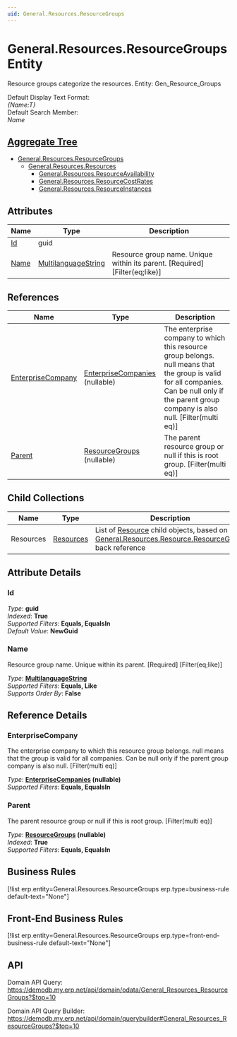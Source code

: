 ```yaml
---
uid: General.Resources.ResourceGroups
---
```

# General.Resources.ResourceGroups Entity

Resource groups categorize the resources. Entity: Gen_Resource_Groups

Default Display Text Format:  
_{Name:T}_  
Default Search Member:  
_Name_  

## [Aggregate Tree](xref:aggregates)  
* [General.Resources.ResourceGroups](General.Resources.ResourceGroups.md)  
  * [General.Resources.Resources](General.Resources.Resources.md)  
    * [General.Resources.ResourceAvailability](General.Resources.ResourceAvailability.md)  
    * [General.Resources.ResourceCostRates](General.Resources.ResourceCostRates.md)  
    * [General.Resources.ResourceInstances](General.Resources.ResourceInstances.md)  

## Attributes

| Name | Type | Description |
| ---- | ---- | --- |
| [Id](General.Resources.ResourceGroups.md#id) | guid |  
| [Name](General.Resources.ResourceGroups.md#name) | [MultilanguageString](../data-types.md#multilanguagestring) | Resource group name. Unique within its parent. [Required] [Filter(eq;like)] 

## References

| Name | Type | Description |
| ---- | ---- | --- |
| [EnterpriseCompany](General.Resources.ResourceGroups.md#enterprisecompany) | [EnterpriseCompanies](General.EnterpriseCompanies.md) (nullable) | The enterprise company to which this resource group belongs. null means that the group is valid for all companies. Can be null only if the parent group company is also null. [Filter(multi eq)] |
| [Parent](General.Resources.ResourceGroups.md#parent) | [ResourceGroups](General.Resources.ResourceGroups.md) (nullable) | The parent resource group or null if this is root group. [Filter(multi eq)] |

## Child Collections

| Name | Type | Description |
| ---- | ---- | --- |
| Resources | [Resources](General.Resources.Resources.md) | List of [Resource](General.Resources.Resources.md) child objects, based on the [General.Resources.Resource.ResourceGroup](General.Resources.Resources.md#resourcegroup) back reference 


## Attribute Details

### Id

_Type_: **guid**  
_Indexed_: **True**  
_Supported Filters_: **Equals, EqualsIn**  
_Default Value_: **NewGuid**  

### Name

Resource group name. Unique within its parent. [Required] [Filter(eq;like)]

_Type_: **[MultilanguageString](../data-types.md#multilanguagestring)**  
_Supported Filters_: **Equals, Like**  
_Supports Order By_: **False**  


## Reference Details

### EnterpriseCompany

The enterprise company to which this resource group belongs. null means that the group is valid for all companies. Can be null only if the parent group company is also null. [Filter(multi eq)]

_Type_: **[EnterpriseCompanies](General.EnterpriseCompanies.md) (nullable)**  
_Supported Filters_: **Equals, EqualsIn**  

### Parent

The parent resource group or null if this is root group. [Filter(multi eq)]

_Type_: **[ResourceGroups](General.Resources.ResourceGroups.md) (nullable)**  
_Indexed_: **True**  
_Supported Filters_: **Equals, EqualsIn**  



## Business Rules

[!list erp.entity=General.Resources.ResourceGroups erp.type=business-rule default-text="None"]

## Front-End Business Rules

[!list erp.entity=General.Resources.ResourceGroups erp.type=front-end-business-rule default-text="None"]

## API

Domain API Query:
<https://demodb.my.erp.net/api/domain/odata/General_Resources_ResourceGroups?$top=10>

Domain API Query Builder:
<https://demodb.my.erp.net/api/domain/querybuilder#General_Resources_ResourceGroups?$top=10>

